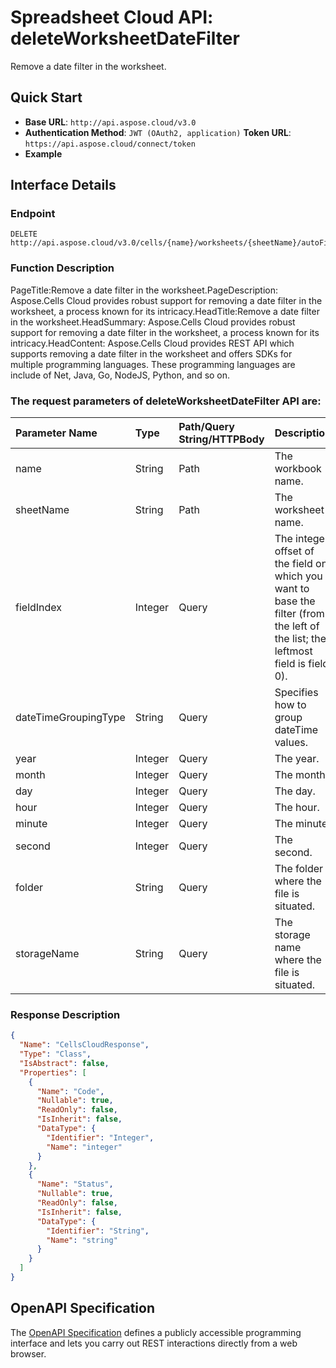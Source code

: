 # **Spreadsheet Cloud API: deleteWorksheetDateFilter**

Remove a date filter in the worksheet. 

## **Quick Start**

- **Base URL**: `http://api.aspose.cloud/v3.0`
- **Authentication Method**: `JWT (OAuth2, application)`  **Token URL**: `https://api.aspose.cloud/connect/token`
- **Example** 
<script src="https://gist.github.com/aspose-cells-cloud-gists/8a5b324fdf3e574dbd747c1a1e24b05d.js?file=Example30_DeleteWorksheetDateFilter.cs"></script>

## **Interface Details**

### **Endpoint** 

```
DELETE http://api.aspose.cloud/v3.0/cells/{name}/worksheets/{sheetName}/autoFilter/dateFilter
```

### **Function Description**
PageTitle:Remove a date filter in the worksheet.PageDescription: Aspose.Cells Cloud provides robust support for removing a date filter in the worksheet, a process known for its intricacy.HeadTitle:Remove a date filter in the worksheet.HeadSummary: Aspose.Cells Cloud provides robust support for removing a date filter in the worksheet, a process known for its intricacy.HeadContent: Aspose.Cells Cloud provides REST API which supports removing a date filter in the worksheet and offers SDKs for multiple programming languages. These programming languages are include of Net, Java, Go, NodeJS, Python, and so on.

### The request parameters of **deleteWorksheetDateFilter** API are: 

| Parameter Name | Type | Path/Query String/HTTPBody | Description | 
| :- | :- | :- |:- | 
|name|String|Path|The workbook name.|
|sheetName|String|Path|The worksheet name.|
|fieldIndex|Integer|Query|The integer offset of the field on which you want to base the filter (from the left of the list; the leftmost field is field 0).|
|dateTimeGroupingType|String|Query|Specifies how to group dateTime values.|
|year|Integer|Query|The year.|
|month|Integer|Query|The month.|
|day|Integer|Query|The day.|
|hour|Integer|Query|The hour.|
|minute|Integer|Query|The minute.|
|second|Integer|Query|The second.|
|folder|String|Query|The folder where the file is situated.|
|storageName|String|Query|The storage name where the file is situated.|


### **Response Description**
```json
{
  "Name": "CellsCloudResponse",
  "Type": "Class",
  "IsAbstract": false,
  "Properties": [
    {
      "Name": "Code",
      "Nullable": true,
      "ReadOnly": false,
      "IsInherit": false,
      "DataType": {
        "Identifier": "Integer",
        "Name": "integer"
      }
    },
    {
      "Name": "Status",
      "Nullable": true,
      "ReadOnly": false,
      "IsInherit": false,
      "DataType": {
        "Identifier": "String",
        "Name": "string"
      }
    }
  ]
}
```

## OpenAPI Specification

The [OpenAPI Specification](https://reference.aspose.cloud/cells/#/AutoFilterController/DeleteWorksheetDateFilter) defines a publicly accessible programming interface and lets you carry out REST interactions directly from a web browser.

